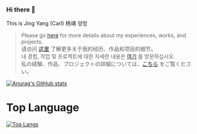 ### Hi there 👋

This is Jing Yang (Carl) 杨靖 양정

> Please go [here](https://www.jingyangcarl.com) for more details about my experiences, works, and projects.\
> 请访问 [这里](https://www.jingyangcarl.com) 了解更多关于我的经历、作品和项目的细节。\
> 내 경험, 작업 및 프로젝트에 대한 자세한 내용은 [여기](https://www.jingyangcarl.com) 를 방문하십시오.\
> 私の経験、作品、プロジェクトの詳細については、[こちら](https://www.jingyangcarl.com) をご覧ください。

<!--
**jingyangcarl/jingyangcarl** is a ✨ _special_ ✨ repository because its `README.md` (this file) appears on your GitHub profile.

Here are some ideas to get you started:

- 🔭 I’m currently working on ...
- 🌱 I’m currently learning ...
- 👯 I’m looking to collaborate on ...
- 🤔 I’m looking for help with ...
- 💬 Ask me about ...
- 📫 How to reach me: ...
- 😄 Pronouns: ...
- ⚡ Fun fact: ...
-->

[![Anurag's GitHub stats](https://github-readme-stats.vercel.app/api?username=jingyangcarl&count_private=true&theme=dark&show_icons=true)](https://github.com/anuraghazra/github-readme-stats)

# Top Language

[![Top Langs](https://github-readme-stats.vercel.app/api/top-langs/?username=jingyangcarl&layout=compact)](https://github.com/anuraghazra/github-readme-stats)

